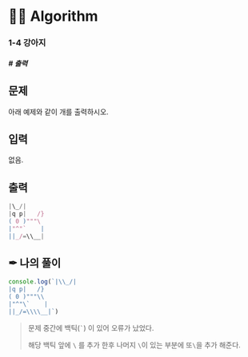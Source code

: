 # 👩‍💻 Algorithm
### 1-4 강아지
##### # 출력
## 문제

아래 예제와 같이 개를 출력하시오.

## 입력

없음.

## 출력

```js
|\_/|
|q p|   /}
( 0 )"""\
|"^"`    |
||_/=\\__|
```

## ✒ 나의 풀이
```js
console.log(`|\\_/|
|q p|   /}
( 0 )"""\\
|"^"\`    |
||_/=\\\\__|`)
```

> 문제 중간에 백틱(``` ` ```) 이 있어 오류가 났었다.
> 
> 해당 백틱 앞에 `\` 를 추가 한후 나머지 `\`이 있는 부분에 또`\`을 추가 해준다.

